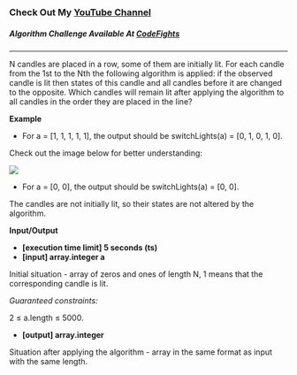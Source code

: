### Check Out My [YouTube Channel](https://www.YouTube.com/CodingTutorials360)

##### Algorithm Challenge Available At [CodeFights](https://codefights.com/arcade/code-arcade/well-of-integration/x3ix7CY93z2bwKDtG)

---

N candles are placed in a row, some of them are initially lit. For each candle from the 1st to the Nth the following algorithm is applied: if the observed candle is lit then states of this candle and all candles before it are changed to the opposite. Which candles will remain lit after applying the algorithm to all candles in the order they are placed in the line?

**Example**

- For a = [1, 1, 1, 1, 1], the output should be
  switchLights(a) = [0, 1, 0, 1, 0].

Check out the image below for better understanding:

<img src='https://codefightsuserpics.s3.amazonaws.com/tasks/switchLights/img/example.png?_tm=1491409771765'>

- For a = [0, 0], the output should be
  switchLights(a) = [0, 0].

The candles are not initially lit, so their states are not altered by the algorithm.

**Input/Output**

- **[execution time limit] 5 seconds (ts)**
- **[input] array.integer a**

Initial situation - array of zeros and ones of length N, 1 means that the corresponding candle is lit.

_Guaranteed constraints:_

2 ≤ a.length ≤ 5000.

- **[output] array.integer**

Situation after applying the algorithm - array in the same format as input with the same length.
